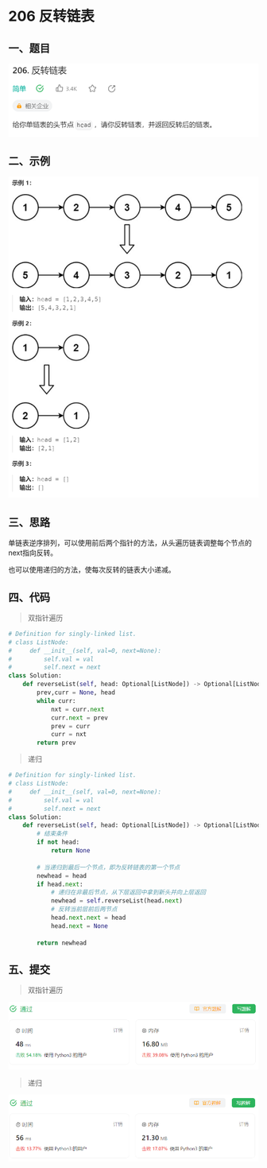 # 206 反转链表

## 一、题目

![image-20231102094007972](./assets/image-20231102094007972.png)

## 二、示例

![image-20231102094036479](./assets/image-20231102094036479.png)

## 三、思路

单链表逆序排列，可以使用前后两个指针的方法，从头遍历链表调整每个节点的next指向反转。

也可以使用递归的方法，使每次反转的链表大小递减。

## 四、代码

> 双指针遍历

```python
# Definition for singly-linked list.
# class ListNode:
#     def __init__(self, val=0, next=None):
#         self.val = val
#         self.next = next
class Solution:
    def reverseList(self, head: Optional[ListNode]) -> Optional[ListNode]:
        prev,curr = None, head
        while curr:
            nxt = curr.next
            curr.next = prev
            prev = curr
            curr = nxt
        return prev
```



> 递归

```python
# Definition for singly-linked list.
# class ListNode:
#     def __init__(self, val=0, next=None):
#         self.val = val
#         self.next = next
class Solution:
    def reverseList(self, head: Optional[ListNode]) -> Optional[ListNode]:
        # 结束条件
        if not head:
            return None
        
        # 当递归到最后一个节点，即为反转链表的第一个节点
        newhead = head
        if head.next:
            # 递归在非最后节点，从下层返回中拿到新头并向上层返回
            newhead = self.reverseList(head.next)
            # 反转当前层前后两节点
            head.next.next = head
            head.next = None
        
        return newhead
```



## 五、提交

> 双指针遍历

![image-20231102094514979](./assets/image-20231102094514979.png)

> 递归

![image-20231102100732450](./assets/image-20231102100732450.png)
